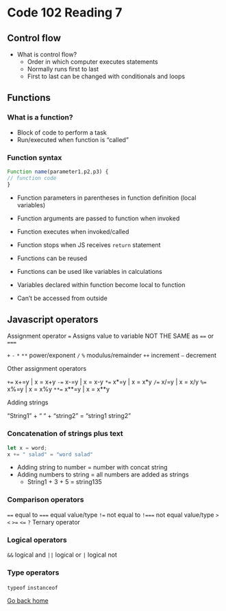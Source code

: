 # Code 102 Reading 7

## Control flow

- What is control flow?
  - Order in which computer executes statements
  - Normally runs first to last
  - First to last can be changed with conditionals and loops

## Functions

### What is a function?

- Block of code to perform a task
- Run/executed when function is “called”

### Function syntax

``` javascript
Function name(parameter1,p2,p3) {
// function code
}
```

- Function parameters in parentheses in function definition (local variables)
- Function arguments are passed to function when invoked
- Function executes when invoked/called
- Function stops when JS receives `return` statement
- Functions can be reused
- Functions can be used like variables in calculations

- Variables declared within function become local to function
- Can’t be accessed from outside

## Javascript operators

Assignment operator `=`
Assigns value to variable
NOT THE SAME as `==` or `===`

`+`
`-`
`*`
`**`    power/exponent
`/`
`%`     modulus/remainder
`++`    increment
`—`     decrement

Other assignment operators

`+=` x+=y | x = x+y
`-=` x-=y | x = x-y
`*=` x*=y | x = x*y
`/=` x/=y | x = x/y
`%=` x%=y | x = x%y
`**=` x**=y | x = x**y

Adding strings

“String1” + “ “ + “string2” = “string1 string2”

### Concatenation of strings plus text

``` javascript
let x = word;
x += " salad" = "word salad"
```

- Adding string to number = number with concat string
- Adding numbers to string = all numbers are added as strings
  - String1 + 3 + 5 = string135

### Comparison operators

`==`    equal to
`===`   equal value/type
`!=`    not equal to
`!===`  not equal value/type
`>`
`<`
`>=`
`<=`
`?`     Ternary operator

### Logical operators

`&&`    logical and
`||`    logical or
`|`     logical not

### Type operators

`typeof`
`instanceof`

[Go back home](/reading-notes/)
